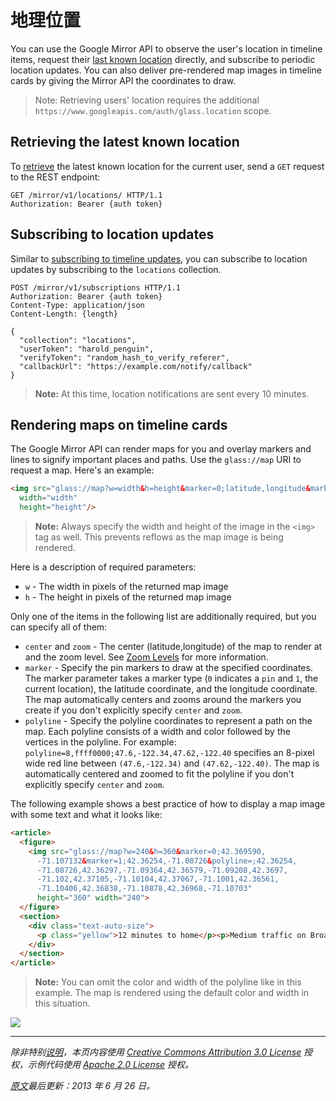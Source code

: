 地理位置
==========

You can use the Google Mirror API to observe the user's location in timeline 
items, request their [last known location](reference/locations/get.md) directly, and subscribe to periodic 
location updates. You can also deliver pre-rendered map images in timeline 
cards by giving the Mirror API the coordinates to draw.

> Note: Retrieving users' location requires the additional 
  `https://www.googleapis.com/auth/glass.location` scope.


## Retrieving the latest known location

To [retrieve](reference/locations/get.md) the latest known location for 
the current user, send a `GET` request to the REST endpoint:

```http
GET /mirror/v1/locations/ HTTP/1.1
Authorization: Bearer {auth token}
```


## Subscribing to location updates

Similar to [subscribing to timeline updates](subscriptions.md), you can 
subscribe to location updates by subscribing to the `locations` collection.

```http
POST /mirror/v1/subscriptions HTTP/1.1
Authorization: Bearer {auth token}
Content-Type: application/json
Content-Length: {length}

{
  "collection": "locations",
  "userToken": "harold_penguin",
  "verifyToken": "random_hash_to_verify_referer",
  "callbackUrl": "https://example.com/notify/callback"
}
```

> **Note:** At this time, location notifications are sent every 10 minutes.


## Rendering maps on timeline cards

The Google Mirror API can render maps for you and overlay markers and lines 
to signify important places and paths. Use the `glass://map` URI to request 
a map. Here's an example:

```html
<img src="glass://map?w=width&h=height&marker=0;latitude,longitude&marker=1;latitude,longitude&polyline=;latitude,longitude,latitude,longitude"
  width="width"
  height="height"/>
```

> **Note:** Always specify the width and height of the image in the `<img>` 
  tag as well. This prevents reflows as the map image is being rendered.

Here is a description of required parameters:

* `w` - The width in pixels of the returned map image
* `h` - The height in pixels of the returned map image

Only one of the items in the following list are additionally required, but 
you can specify all of them:

* `center` and `zoom` - The center (latitude,longitude) of the map to render 
  at and the zoom level. See [Zoom Levels](https://developers.google.com/maps/documentation/staticmaps/#Zoomlevels) 
  for more information.
* `marker` - Specify the pin markers to draw at the specified coordinates. 
  The marker parameter takes a marker type (`0` indicates a `pin` and `1`, 
  the current location), the latitude coordinate, and the longitude coordinate. 
  The map automatically centers and zooms around the markers you create if 
  you don't explicitly specify `center` and `zoom`.
* `polyline` - Specify the polyline coordinates to represent a path on the 
  map. Each polyline consists of a width and color followed by the vertices 
  in the polyline. For example: `polyline=8,ffff0000;47.6,-122.34,47.62,-122.40` 
  specifies an 8-pixel wide red line between `(47.6,-122.34)` and `(47.62,-122.40)`. 
  The map is automatically centered and zoomed to fit the polyline if you 
  don't explicitly specify `center` and `zoom`.

The following example shows a best practice of how to display a map image with 
some text and what it looks like:

```html
<article>
  <figure>
    <img src="glass://map?w=240&h=360&marker=0;42.369590,
      -71.107132&marker=1;42.36254,-71.08726&polyline=;42.36254,
      -71.08726,42.36297,-71.09364,42.36579,-71.09208,42.3697,
      -71.102,42.37105,-71.10104,42.37067,-71.1001,42.36561,
      -71.10406,42.36838,-71.10878,42.36968,-71.10703"
      height="360" width="240">
  </figure>
  <section>
    <div class="text-auto-size">
      <p class="yellow">12 minutes to home</p><p>Medium traffic on Broadway</p>
    </div>
  </section>
</article>
```

> **Note:** You can omit the color and width of the polyline like in this example. 
  The map is rendered using the default color and width in this situation.

![](https://developers.google.com/glass/images/map_card.png)

----------

_除非特别[说明](https://developers.google.com/readme/policies)，本页内容使用 [Creative Commons Attribution 3.0 License](http://creativecommons.org/licenses/by/3.0/) 授权，示例代码使用 [Apache 2.0 License](http://www.apache.org/licenses/LICENSE-2.0) 授权。_

_[原文](https://developers.google.com/glass/location)最后更新：2013 年 6 月 26 日。_
